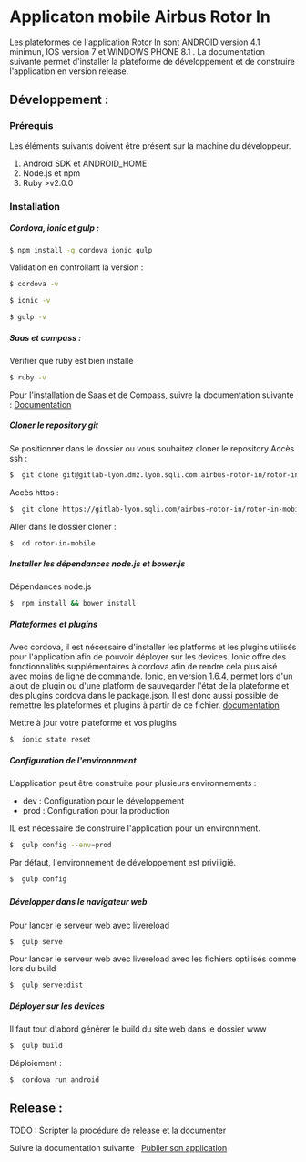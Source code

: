 # Applicaton mobile Airbus Rotor In

Les plateformes de l'application Rotor In sont ANDROID version 4.1 minimun, IOS version 7 et WINDOWS PHONE 8.1 . La documentation suivante permet d'installer la plateforme de développement et de construire l'application en version release.

## Développement :

### Prérequis
Les éléments suivants doivent être présent sur la machine du développeur.
1. Android SDK et ANDROID_HOME
2. Node.js et npm
3. Ruby >v2.0.0

### Installation

##### Cordova, ionic et gulp :

```sh
$ npm install -g cordova ionic gulp
```

Validation en controllant la version :

```sh
$ cordova -v
```
```sh
$ ionic -v
```
```sh
$ gulp -v
```

##### Saas et compass :

Vérifier que ruby est bien installé 

```sh
$ ruby -v
```
Pour l'installation de Saas et de Compass, suivre la documentation suivante : [Documentation](http://compass-style.org/install/)


##### Cloner le repository git
Se positionner dans le dossier ou vous souhaitez cloner le repository
Accès ssh :

```sh
$  git clone git@gitlab-lyon.dmz.lyon.sqli.com:airbus-rotor-in/rotor-in-mobile.git
```
Accès https :

```sh
$  git clone https://gitlab-lyon.sqli.com/airbus-rotor-in/rotor-in-mobile.git
```

Aller dans le dossier cloner :
```sh
$  cd rotor-in-mobile
```

##### Installer les dépendances node.js et bower.js

Dépendances node.js
```sh
$  npm install && bower install
```

##### Plateformes et plugins
Avec cordova, il est nécessaire d'installer les platforms et les plugins utilisés pour l'application afin de pouvoir déployer sur les devices. 
Ionic offre des fonctionnalités supplémentaires à cordova afin de rendre cela plus aisé avec moins de ligne de commande. Ionic, en version 1.6.4, permet lors d'un ajout de plugin ou d'une platform de sauvegarder l'état de la plateforme et des plugins cordova dans le package.json. Il est donc aussi possible de remettre les plateformes et plugins à partir de ce fichier.  [documentation](https://github.com/driftyco/ionic-cli#ionic-state)

Mettre à jour votre plateforme et vos plugins
```sh
$  ionic state reset
```

##### Configuration de l'environnment

L'application peut être construite pour plusieurs environnements :
* dev : Configuration pour le développement
* prod : Configuration pour la production

IL  est nécessaire de construire l'application pour un environnment.

```sh
$  gulp config --env=prod
```

Par défaut, l'environnement de développement est priviligié.

```sh
$  gulp config
```

##### 

##### Développer dans le navigateur web

Pour lancer le serveur web avec livereload

```sh
$  gulp serve
```

Pour lancer le serveur web avec livereload avec les fichiers optilisés comme lors du build
```sh
$  gulp serve:dist
```

##### Déployer sur les devices

Il faut tout d'abord générer le build du site web dans le dossier www

```sh
$  gulp build
```

Déploiement : 
```sh
$  cordova run android
```

## Release :

TODO : Scripter la procédure de release et la documenter

Suivre la documentation suivante :
[Publier son application](http://ionicframework.com/docs/guide/publishing.html)








